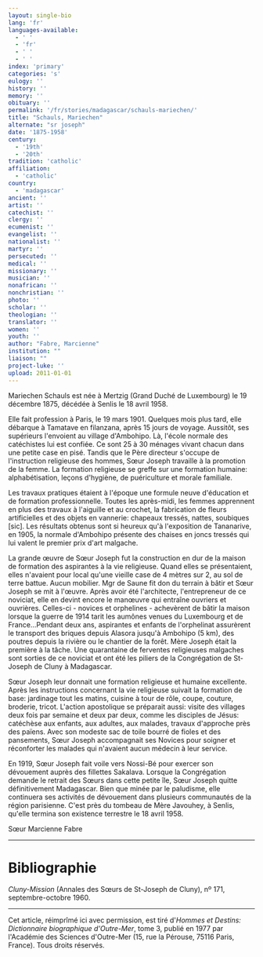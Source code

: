 ```yaml
---
layout: single-bio
lang: 'fr'
languages-available:
  - ' '
  - 'fr'
  - ' '
  - ' '
index: 'primary'
categories: 's'
eulogy: ''
history: ''
memory: ''
obituary: ''
permalink: '/fr/stories/madagascar/schauls-mariechen/'
title: "Schauls, Mariechen"
alternate: "sr joseph"
date: '1875-1958'
century:
  - '19th'
  - '20th'
tradition: 'catholic'
affiliation:
  - 'catholic'
country:
  - 'madagascar'
ancient: ''
artist: ''
catechist: ''
clergy: ''
ecumenist: ''
evangelist: ''
nationalist: ''
martyr: ''
persecuted: ''
medical: ''
missionary: ''
musician: ''
nonafrican: ''
nonchristian: ''
photo: ''
scholar: ''
theologian: ''
translator: ''
women: ''
youth: ''
author: "Fabre, Marcienne"
institution: ""
liaison: ""
project-luke: ''
upload: 2011-01-01
---
```




Mariechen Schauls est née à Mertzig (Grand Duché de Luxembourg) le 19 décembre 1875, décédée à Senlis le 18 avril 1958.

Elle fait profession à Paris, le 19 mars 1901. Quelques mois plus tard, elle débarque à Tamatave en filanzana, après 15 jours de voyage. Aussitôt, ses supérieurs l'envoient au village d'Ambohipo. Là, l'école normale des catéchistes lui est confiée. Ce sont 25 à 30 ménages vivant chacun dans une petite case en pisé. Tandis que le Père directeur s'occupe de l'instruction religieuse des hommes, Sœur Joseph travaille à la promotion de la femme. La formation religieuse se greffe sur une formation humaine: alphabétisation, leçons d'hygiène, de puériculture et morale familiale.

Les travaux pratiques étaient à l'époque une formule neuve d'éducation et de formation professionnelle. Toutes les après-midi, les femmes apprennent en plus des travaux à l'aiguille et au crochet, la fabrication de fleurs artificielles et des objets en vannerie: chapeaux tressés, nattes, soubiques [sic]. Les résultats obtenus sont si heureux qu'à l'exposition de Tananarive, en 1905, la normale d'Ambohipo présente des chaises en joncs tressés qui lui valent le premier prix d'art malgache.

La grande œuvre de Sœur Joseph fut la construction en dur de la maison de formation des aspirantes à la vie religieuse. Quand elles se présentaient, elles n'avaient pour local qu'une vieille case de 4 mètres sur 2, au sol de terre battue. Aucun mobilier. Mgr de Saune fit don du terrain à bâtir et Sœur Joseph se mit à l'œuvre. Après avoir été l'architecte, l'entrepreneur de ce noviciat, elle en devint encore le manœuvre qui entraîne ouvriers et ouvrières. Celles-ci - novices et orphelines - achevèrent de bâtir la maison lorsque la guerre de 1914 tarit les aumônes venues du Luxembourg et de France…Pendant deux ans, aspirantes et enfants de l'orphelinat assurèrent le transport des briques depuis Alasora jusqu'à Ambohipo (5 km), des poutres depuis la rivière ou le chantier de la forêt. Mère Joseph était la première à la tâche. Une quarantaine de ferventes religieuses malgaches sont sorties de ce noviciat et ont été les piliers de la Congrégation de St-Joseph de Cluny à Madagascar.

Sœur Joseph leur donnait une formation religieuse et humaine excellente. Après les instructions concernant la vie religieuse suivait la formation de base: jardinage tout les matins, cuisine à tour de rôle, coupe, couture, broderie, tricot. L'action apostolique se préparait aussi: visite des villages deux fois par semaine et deux par deux, comme les disciples de Jésus: catéchèse aux enfants, aux adultes, aux malades, travaux d'approche près des païens. Avec son modeste sac de toile bourré de fioles et des pansements, Sœur Joseph accompagnait ses Novices pour soigner et réconforter les malades qui n'avaient aucun médecin à leur service.

En 1919, Sœur Joseph fait voile vers Nossi-Bé pour exercer son dévouement auprès des fillettes Sakalava. Lorsque la Congrégation demande le retrait des Sœurs dans cette petite île, Sœur Joseph quitte définitivement Madagascar. Bien que minée par le paludisme, elle continuera ses activités de dévouement dans plusieurs communautés de la région parisienne. C'est près du tombeau de Mère Javouhey, à Senlis, qu'elle termina son existence terrestre le 18 avril 1958.

Sœur Marcienne Fabre

---

# Bibliographie

*Cluny-Mission* (Annales des Sœurs de St-Joseph de Cluny), nº 171, septembre-octobre 1960.

---

Cet article, réimprîmé ici avec permission, est tiré d'*Hommes et Destins: Dictionnaire biographique d'Outre-Mer*, tome 3, publié en 1977 par l'Académie des Sciences d'Outre-Mer (15, rue la Pérouse, 75116 Paris, France). Tous droits réservés.